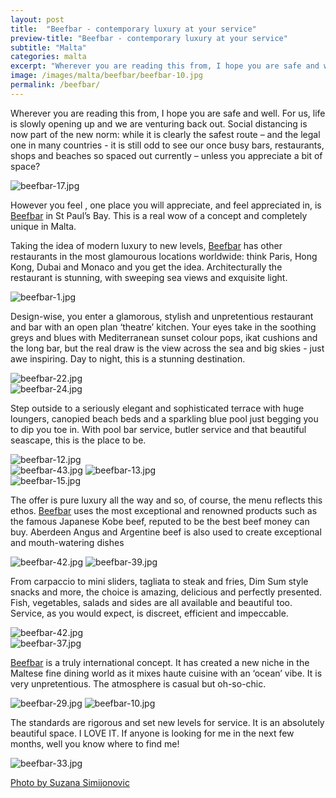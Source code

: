 ```yaml
---
layout: post
title:  "Beefbar - contemporary luxury at your service"
preview-title: "Beefbar - contemporary luxury at your service"
subtitle: "Malta"
categories: malta
excerpt: "Wherever you are reading this from, I hope you are safe and well. For us, life is slowly opening up and we are venturing back out. Social distancing is now part of the new norm" 
image: /images/malta/beefbar/beefbar-10.jpg
permalink: /beefbar/
---
```


Wherever you are reading this from, I hope you are safe and well. For us, life is slowly opening up and we are venturing back out. Social distancing is now part of the new norm: while it is clearly the safest route – and the legal one in many countries - it is still odd to see our once busy bars, restaurants, shops and beaches so spaced out currently – unless you appreciate a bit of space?

<img src="{{ '/images/malta/beefbar/beefbar-17.jpg' | prepend: SourceUrl }}" alt="beefbar-17.jpg">

However you feel , one place you will appreciate, and feel appreciated in, is <a href="https://malta.beefbar.com/" target="_blank">Beefbar</a> in St Paul’s Bay. This is a real wow of a concept and completely unique in Malta. 

<div class="row no-gutters">
    <div class="col-md-6 col-sm-12">
        <div class="post-left-image" style="background: url(../images/malta/beefbar/beefbar-5.jpg) no-repeat; background-size: cover; margin-right: 0.5rem; max-height: 600px !important"></div>
    </div>
    <div class="col-md-6 col-sm-12">
        <div class="post-right-image" style="background: url(../images/malta/beefbar/beefbar-7.jpg) no-repeat; background-size: cover; margin-left: 0.5rem; max-height: 600px !important"></div>
    </div>
</div>

<div class="row no-gutters">
    <div class="col-md-6 col-sm-12">
        <div class="post-left-image" style="background: url(../images/malta/beefbar/beefbar-6.jpg) no-repeat; background-size: cover; margin-right: 0.5rem; max-height: 600px !important"></div>
    </div>
    <div class="col-md-6 col-sm-12">
        <div class="post-right-image" style="background: url(../images/malta/beefbar/beefbar-3.jpg) no-repeat; background-size: cover; margin-left: 0.5rem; max-height: 600px !important"></div>
    </div>
</div>

Taking the idea of modern luxury to new levels, <a href="https://malta.beefbar.com/" target="_blank">Beefbar</a> has other restaurants in the most glamourous locations worldwide: think Paris, Hong Kong, Dubai and Monaco and you get the idea.
Architecturally the restaurant is stunning, with sweeping sea views and exquisite light.

<img src="{{ '/images/malta/beefbar/beefbar-1.jpg' | prepend: SourceUrl }}" alt="beefbar-1.jpg">

<div class="row no-gutters">
    <div class="col-md-6 col-sm-12">
        <div class="post-left-image" style="background: url(../images/malta/beefbar/beefbar-34.jpg) no-repeat; background-size: cover; margin-right: 0.5rem; max-height: 600px !important"></div>
    </div>
    <div class="col-md-6 col-sm-12">
        <div class="post-right-image" style="background: url(../images/malta/beefbar/beefbar-21.jpg) no-repeat; background-size: cover; margin-left: 0.5rem; max-height: 600px !important"></div>
    </div>
</div>

Design-wise, you enter a glamorous, stylish and unpretentious restaurant and bar with an open plan ‘theatre’ kitchen. Your eyes take in the soothing greys and blues with Mediterranean sunset colour pops, ikat cushions and the long bar, but the real draw is the view across the sea and big skies - just awe inspiring. Day to night, this is a stunning destination.

<img src="{{ '/images/malta/beefbar/beefbar-22.jpg' | prepend: SourceUrl }}" alt="beefbar-22.jpg">

<div class="row no-gutters">
    <div class="col-md-6 col-sm-12">
        <div class="post-left-image" style="background: url(../images/malta/beefbar/beefbar-16.jpg) no-repeat; background-size: cover; margin-right: 0.5rem; max-height: 600px !important"></div>
    </div>
    <div class="col-md-6 col-sm-12">
        <div class="post-right-image" style="background: url(../images/malta/beefbar/beefbar-8.jpg) no-repeat; background-size: cover; margin-left: 0.5rem; max-height: 600px !important"></div>
    </div>
</div>

<div class="row no-gutters">
    <div class="col-md-6 col-sm-12">
        <div class="post-left-image" style="background: url(../images/malta/beefbar/beefbar-19.jpg) no-repeat; background-size: cover; margin-right: 0.5rem; max-height: 600px !important"></div>
    </div>
    <div class="col-md-6 col-sm-12">
        <div class="post-right-image" style="background: url(../images/malta/beefbar/beefbar-23.jpg) no-repeat; background-size: cover; margin-left: 0.5rem; max-height: 600px !important"></div>
    </div>
</div>

<img src="{{ '/images/malta/beefbar/beefbar-24.jpg' | prepend: SourceUrl }}" alt="beefbar-24.jpg">

<div class="row no-gutters">
    <div class="col-md-6 col-sm-12">
        <div class="post-left-image" style="background: url(../images/malta/beefbar/beefbar-44.jpg) no-repeat; background-size: cover; margin-right: 0.5rem; max-height: 600px !important"></div>
    </div>
    <div class="col-md-6 col-sm-12">
        <div class="post-right-image" style="background: url(../images/malta/beefbar/beefbar-45.jpg) no-repeat; background-size: cover; margin-left: 0.5rem; max-height: 600px !important"></div>
    </div>
</div>

Step outside to a seriously elegant and sophisticated terrace with huge loungers, canopied beach beds and a sparkling blue pool just begging you to dip you toe in. With pool bar service, butler service and that beautiful seascape, this is the place to be.

<img src="{{ '/images/malta/beefbar/beefbar-12.jpg' | prepend: SourceUrl }}" alt="beefbar-12.jpg">

<div class="row no-gutters">
    <div class="col-md-6 col-sm-12">
        <div class="post-left-image" style="background: url(../images/malta/beefbar/beefbar-9.jpg) no-repeat; background-size: cover; margin-right: 0.5rem; max-height: 600px !important"></div>
    </div>
    <div class="col-md-6 col-sm-12">
        <div class="post-right-image" style="background: url(../images/malta/beefbar/beefbar-28.jpg) no-repeat; background-size: cover; margin-left: 0.5rem; max-height: 600px !important"></div>
    </div>
</div>

<img src="{{ '/images/malta/beefbar/beefbar-43.jpg' | prepend: SourceUrl }}" alt="beefbar-43.jpg">

<img src="{{ '/images/malta/beefbar/beefbar-13.jpg' | prepend: SourceUrl }}" alt="beefbar-13.jpg">


<div class="row no-gutters">
    <div class="col-md-6 col-sm-12">
        <div class="post-left-image" style="background: url(../images/malta/beefbar/beefbar-26.jpg) no-repeat; background-size: cover; margin-right: 0.5rem; max-height: 600px !important"></div>
    </div>
    <div class="col-md-6 col-sm-12">
        <div class="post-right-image" style="background: url(../images/malta/beefbar/beefbar-14.jpg) no-repeat; background-size: cover; margin-left: 0.5rem; max-height: 600px !important"></div>
    </div>
</div>

<div class="row no-gutters">
    <div class="col-md-6 col-sm-12">
        <div class="post-left-image" style="background: url(../images/malta/beefbar/beefbar-2.jpg) no-repeat; background-size: cover; margin-right: 0.5rem; max-height: 600px !important"></div>
    </div>
    <div class="col-md-6 col-sm-12">
        <div class="post-right-image" style="background: url(../images/malta/beefbar/beefbar-4.jpg) no-repeat; background-size: cover; margin-left: 0.5rem; max-height: 600px !important"></div>
    </div>
</div>

<img src="{{ '/images/malta/beefbar/beefbar-15.jpg' | prepend: SourceUrl }}" alt="beefbar-15.jpg">

The offer is pure luxury all the way and so, of course, the menu reflects this ethos. <a href="https://malta.beefbar.com/" target="_blank">Beefbar</a> uses the most exceptional and renowned products such as the famous Japanese Kobe beef, reputed to be the best beef money can buy. Aberdeen Angus and Argentine beef is also used to create exceptional and mouth-watering dishes

<div class="row no-gutters">
    <div class="col-md-6 col-sm-12">
        <div class="post-left-image" style="background: url(../images/malta/beefbar/beefbar.jpg) no-repeat; background-size: cover; margin-right: 0.5rem; max-height: 600px !important"></div>
    </div>
    <div class="col-md-6 col-sm-12">
        <div class="post-right-image" style="background: url(../images/malta/beefbar/beefbar-40.jpg) no-repeat; background-size: cover; margin-left: 0.5rem; max-height: 600px !important"></div>
    </div>
</div>

<img src="{{ '/images/malta/beefbar/beefbar-42.jpg' | prepend: SourceUrl }}" alt="beefbar-42.jpg">

<img src="{{ '/images/malta/beefbar/beefbar-39.jpg' | prepend: SourceUrl }}" alt="beefbar-39.jpg">

From carpaccio to mini sliders, tagliata to steak and fries, Dim Sum style snacks and more, the choice is amazing, delicious and perfectly presented. Fish, vegetables, salads and sides are all available and beautiful too. Service, as you would expect, is discreet, efficient and impeccable.

<img src="{{ '/images/malta/beefbar/beefbar-42.jpg' | prepend: SourceUrl }}" alt="beefbar-42.jpg">

<div class="row no-gutters">
    <div class="col-md-6 col-sm-12">
        <div class="post-left-image" style="background: url(../images/malta/beefbar/beefbar-36.jpg) no-repeat; background-size: cover; margin-right: 0.5rem; max-height: 600px !important"></div>
    </div>
    <div class="col-md-6 col-sm-12">
        <div class="post-right-image" style="background: url(../images/malta/beefbar/beefbar-38.jpg) no-repeat; background-size: cover; margin-left: 0.5rem; max-height: 600px !important"></div>
    </div>
</div>

<img src="{{ '/images/malta/beefbar/beefbar-37.jpg' | prepend: SourceUrl }}" alt="beefbar-37.jpg">

<a href="https://malta.beefbar.com/" target="_blank">Beefbar</a> is a truly international concept. It has created a new niche in the Maltese fine dining world as it mixes haute cuisine with an ‘ocean’ vibe. It is very unpretentious. The atmosphere is casual but oh-so-chic.

<img src="{{ '/images/malta/beefbar/beefbar-29.jpg' | prepend: SourceUrl }}" alt="beefbar-29.jpg">

<img src="{{ '/images/malta/beefbar/beefbar-10.jpg' | prepend: SourceUrl }}" alt="beefbar-10.jpg">

<div class="row no-gutters">
    <div class="col-md-6 col-sm-12">
        <div class="post-left-image" style="background: url(../images/malta/beefbar/beefbar-11.jpg) no-repeat; background-size: cover; margin-right: 0.5rem; max-height: 600px !important"></div>
    </div>
    <div class="col-md-6 col-sm-12">
        <div class="post-right-image" style="background: url(../images/malta/beefbar/beefbar-32.jpg) no-repeat; background-size: cover; margin-left: 0.5rem; max-height: 600px !important"></div>
    </div>
</div>

The standards are rigorous and set new levels for service. It is an absolutely beautiful space. I LOVE IT. If anyone is looking for me in the next few months, well you know where to find me!


<img src="{{ '/images/malta/beefbar/beefbar-33.jpg' | prepend: SourceUrl }}" alt="beefbar-33.jpg">

<a href="https://www.instagram.com/simisu__/" target="_blank">Photo by Suzana Simijonovic</a>